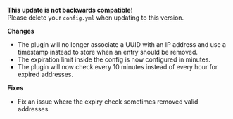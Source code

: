 **This update is not backwards compatible!**  
Please delete your `config.yml` when updating to this version.

**Changes**

 - The plugin will no longer associate a UUID with an IP address and use a timestamp instead to store when an entry should be removed.
 - The expiration limit inside the config is now configured in minutes.
 - The plugin will now check every 10 minutes instead of every hour for expired addresses.

**Fixes**

- Fix an issue where the expiry check sometimes removed valid addresses.